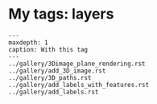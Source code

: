 # My tags: layers

```{toctree}
---
maxdepth: 1
caption: With this tag
---
../gallery/3Dimage_plane_rendering.rst
../gallery/add_3D_image.rst
../gallery/3D_paths.rst
../gallery/add_labels_with_features.rst
../gallery/add_labels.rst
```
